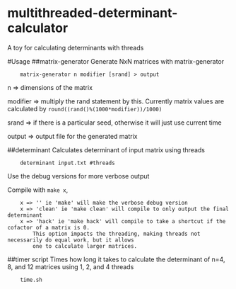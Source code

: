 # multithreaded-determinant-calculator
A toy for calculating determinants with threads

#Usage
##matrix-generator
Generate NxN matrices with matrix-generator
```
	matrix-generator n modifier [srand] > output
```
n => dimensions of the matrix

modifier => multiply the rand statement by this. Currently matrix values are calculated by `round((rand()%(1000*modifier))/1000)`

srand => if there is a particular seed, otherwise it will just use current time

output => output file for the generated matrix


##determinant
Calculates determinant of input matrix using threads
```
	determinant input.txt #threads
```
Use the debug versions for more verbose output

Compile with `make x`, 
```
	x => '' ie 'make' will make the verbose debug version
	x => 'clean' ie 'make clean' will compile to only output the final determinant
	x => 'hack' ie 'make hack' will compile to take a shortcut if the cofactor of a matrix is 0. 
		This option impacts the threading, making threads not necessarily do equal work, but it allows
		one to calculate larger matrices.
```

##timer script
Times how long it takes to calculate the determinant of n=4, 8, and 12 matrices using 1, 2, and 4 threads
```
	time.sh
```